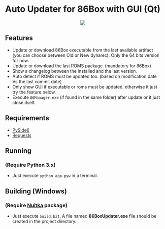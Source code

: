 # Auto Updater for 86Box with GUI (Qt)

<p align="center">
  <img src="https://github.com/user-attachments/assets/24408e2d-ec27-40a9-a7c4-58acb8962ed3"/>
</p>

## Features
- Update or download 86Box executable from the last available artifact (you can choose between Old or New dynarec). Only the 64 bits version for now.
- Update or download the last ROMS package. (mandatory for 86Box)
- Show a changelog between the installed and the last version.
- Auto detect if ROMS must be updated too. (based on modification date Vs the last commit date)
- Only show GUI if executable or roms must be updated, otherwise it just try the feature below.
- Execute `86Manager.exe` (if found in the same folder) after update or it just close itself.

## Requirements
- [PySide6](https://pypi.org/project/PySide6/)
- [Requests](https://pypi.org/project/requests/)

## Running
### (Require Python 3.x)
- Just execute `python app.pyw` in a terminal.

## Building (Windows)
### (Require [Nuitka](https://pypi.org/project/Nuitka/) package)
- Just execute `build.bat`. A file named **86BoxUpdater.exe** file should be created in the project directory.
